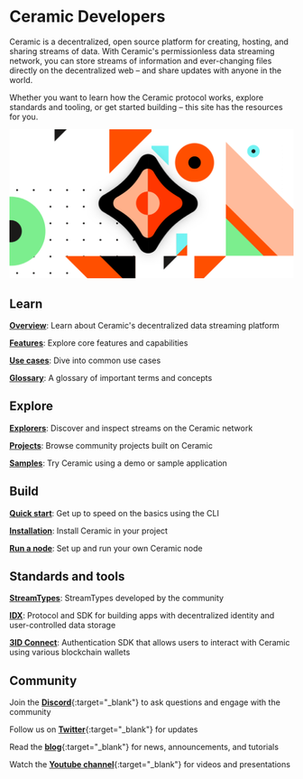 # Ceramic Developers

Ceramic is a decentralized, open source platform for creating, hosting, and sharing streams of data. With Ceramic's permissionless data streaming network, you can store streams of information and ever-changing files directly on the decentralized web – and share updates with anyone in the world. 

Whether you want to learn how the Ceramic protocol works, explore standards and tooling, or get started building – this site has the resources for you.

![](../images/image-ceramic-opengraph.png)

## **Learn**

[**Overview**](./overview.md): Learn about Ceramic's decentralized data streaming platform

[**Features**](./features.md): Explore core features and capabilities

[**Use cases**](./features.md): Dive into common use cases

[**Glossary**](./glossary.md): A glossary of important terms and concepts

## **Explore**

[**Explorers**](../explore/explorers.md): Discover and inspect streams on the Ceramic network

[**Projects**](../explore/projects.md): Browse community projects built on Ceramic

[**Samples**](../explore/sample-apps.md): Try Ceramic using a demo or sample application

## **Build**

[**Quick start**](../build/quick-start.md): Get up to speed on the basics using the CLI

[**Installation**](../build/installation.md): Install Ceramic in your project

[**Run a node**](../run/nodes.md): Set up and run your own Ceramic node

## **Standards and tools**

[**StreamTypes**](../streamtypes/overview.md): StreamTypes developed by the community

[**IDX**](../tools/identity/idx.md): Protocol and SDK for building apps with decentralized identity and user-controlled data storage

[**3ID Connect**](../authentication/wallets/3id-connect.md): Authentication SDK that allows users to interact with Ceramic using various blockchain wallets


## **Community**

Join the [**Discord**](https://chat.ceramic.network){:target="_blank"} to ask questions and engage with the community

Follow us on [**Twitter**](https://twitter.com/ceramicnetwork){:target="_blank"} for updates

Read the [**blog**](https://blog.ceramic.network){:target="_blank"} for news, announcements, and tutorials

Watch the [**Youtube channel**](https://www.youtube.com/channel/UCgCLq5dx7sX-yUrrEbtYqVw){:target="_blank"} for videos and presentations

</br>
</br>
</br>
